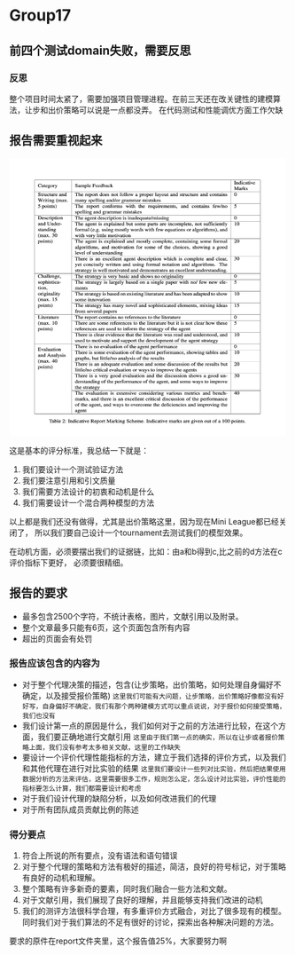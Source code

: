 # Group17
## 前四个测试domain失败，需要反思

### 反思
整个项目时间太紧了，需要加强项目管理进程。在前三天还在改关键性的建模算法，让步和出价策略可以说是一点都没弄。
在代码测试和性能调优方面工作欠缺

## 报告需要重视起来
<img alt="img.png" height="500" src="./etc/img.png" width="500"/>

这是基本的评分标准，我总结一下就是：

1. 我们要设计一个测试验证方法
2. 我们要注意引用和引文质量
3. 我们需要方法设计的初衷和动机是什么
4. 我们需要设计一个混合两种模型的方法

以上都是我们还没有做得，尤其是出价策略这里，因为现在Mini League都已经关闭了，
所以我们要自己设计一个tournament去测试我们的模型效果。

在动机方面，必须要摆出我们的证据链，比如：由a和b得到c,比之前的d方法在c评价指标下更好，
必须要很精细。

## 报告的要求

- 最多包含2500个字符，不统计表格，图片，文献引用以及附录。
- 整个文章最多只能有6页，这个页面包含所有内容
- 超出的页面会有处罚

### 报告应该包含的内容为
- 对于整个代理决策的描述，包含(让步策略，出价策略，如何处理自身偏好不确定，以及接受报价策略)
`这里我们可能有大问题，让步策略，出价策略好像都没有好好写，自身偏好不确定，我们有那个两种建模方式可以重点说说，对于报价如何接受策略，我们也没有`
- 我们设计第一点的原因是什么，我们如何对于之前的方法进行比较，在这个方面，我们要正确地进行文献引用
`这里由于我们第一点的确实，所以在让步或者报价策略上面，我们没有参考太多相关文献，这里的工作缺失`
- 要设计一个评价代理性能指标的方法，建立于我们选择的评价方式，以及我们和其他代理在进行对比实验的结果
`这里我们要设计一些列对比实验，然后把结果使用数据分析的方法来评估，这里需要很多工作，规则怎么定，怎么设计对比实验，评价性能的指标要怎么计算，我们都需要设计和考虑`
- 对于我们设计代理的缺陷分析，以及如何改进我们的代理
- 对于所有团队成员贡献比例的陈述

### 得分要点
1. 符合上所说的所有要点，没有语法和语句错误
2. 对于整个代理的策略和方法有极好的描述，简洁，良好的符号标记，对于策略有良好的动机和理解。
3. 整个策略有许多新奇的要素，同时我们融合一些方法和文献。
4. 对于文献引用，我们展现了良好的理解，并且能够支持我们改进的动机
5. 我们的测评方法很科学合理，有多重评价方式融合，对比了很多现有的模型。同时我们对于我们算法的不足有很好的讨论，探索出各种解决问题的方法。

要求的原件在report文件夹里，这个报告值25%，大家要努力啊